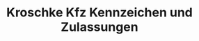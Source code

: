 ---
title: "Kroschke Kfz Kennzeichen und Zulassungen"
url: /reutlingen/kroschke-kfz-kennzeichen-und-zulassungen/
shop: Beschriftungen
---